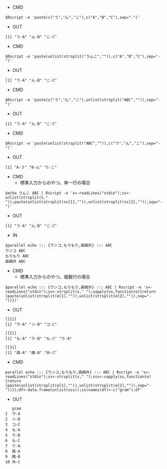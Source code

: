 - CMD

```
$Rscript -e 'paste(c("う","ん","こ"),c("A","B","C"),sep="-")'
```

- OUT

```
[1] "う-A" "ん-B" "こ-C"
```


- CMD

```
$Rscript -e 'paste(unlist(strsplit("うんこ","")),c("A","B","C"),sep="-")'
```


- OUT

```
[1] "う-A" "ん-B" "こ-C"
```

- CMD

```
$Rscript -e 'paste(c("う","ん","こ"),unlist(strsplit("ABC","")),sep="-")'
```

- OUT

```
[1] "う-A" "ん-B" "こ-C"
```

- CMD

```
$Rscript -e 'paste(unlist(strsplit("ABC","")),c("う","ん","こ"),sep="-")'
```

- OUT

```
[1] "A-う" "B-ん" "C-こ"
```


- CMD
  - 標準入力からのやつ。単一行の場合
```
$echo うんこ ABC | Rscript -e 's<-readLines("stdin");ss<-unlist(strsplit(s," "));paste(unlist(strsplit(ss[1],"")),unlist(strsplit(ss[2],"")),sep="-")'
```

- OUT

```
[1] "う-A" "ん-B" "こ-C"
```

- IN

```
$parallel echo ::: {ウンコ,もりもり,森鴎外} ::: ABC
ウンコ ABC
もりもり ABC
森鴎外 ABC
```

- CMD
  - 標準入力からのやつ。複数行の場合

```
$parallel echo ::: {ウンコ,もりもり,森鴎外} ::: ABC | Rscript -e 's<-readLines("stdin");ss<-strsplit(s," ");sapply(ss,function(e){return (paste(unlist(strsplit(e[1],"")),unlist(strsplit(e[2],"")),sep="-"))})'
```

- OUT

```
[[1]]
[1] "ウ-A" "ン-B" "コ-C"

[[2]]
[1] "も-A" "り-B" "も-C" "り-A"

[[3]]
[1] "森-A" "鴎-B" "外-C"

```


- CMD

```
parallel echo ::: {ウンコ,もりもり,森鴎外} ::: ABC | Rscript -e 's<-readLines("stdin");ss<-strsplit(s," ");sss<-sapply(ss,function(e){return (paste(unlist(strsplit(e[1],"")),unlist(strsplit(e[2],"")),sep="-"))});df<-data.frame(unlist(sss));colnames(df)<-c("gram");df'
```

- OUT

```
   gram
1  ウ-A
2  ン-B
3  コ-C
4  も-A
5  り-B
6  も-C
7  り-A
8  森-A
9  鴎-B
10 外-C
```
